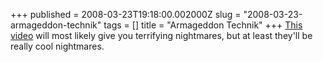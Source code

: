 +++
published = 2008-03-23T19:18:00.002000Z
slug = "2008-03-23-armageddon-technik"
tags = []
title = "Armageddon Technik"
+++
[This video](http://www.youtube.com/watch?v=W1czBcnX1Ww) will most
likely give you terrifying nightmares, but at least they'll be really
cool nightmares.
